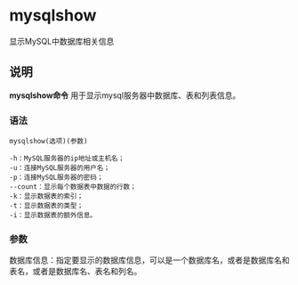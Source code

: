 mysqlshow
===

显示MySQL中数据库相关信息

## 说明

**mysqlshow命令** 用于显示mysql服务器中数据库、表和列表信息。

### 语法  

```
mysqlshow(选项)(参数)
```

  

```
-h：MySQL服务器的ip地址或主机名；
-u：连接MySQL服务器的用户名；
-p：连接MySQL服务器的密码；
--count：显示每个数据表中数据的行数；
-k：显示数据表的索引；
-t：显示数据表的类型；
-i：显示数据表的额外信息。
```

### 参数  

数据库信息：指定要显示的数据库信息，可以是一个数据库名，或者是数据库名和表名，或者是数据库名、表名和列名。


